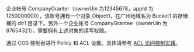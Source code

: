 企业帐号 CompanyGranter（ownerUin 为12345678，appId 为1250000000），该账号拥有一个对象 Object1，在广州地域名为 Bucket1 的存储桶的 dir1 目录下。另外一个企业帐号 CompanyGrantee（ownerUin 为87654321），需要拥有上述对象的读写权限。

通过 COS 控制台进行 Policy 和 ACL 设置。具体请参考 [ACL 访问控制实践](https://cloud.tencent.com/document/product/436/12470)。

